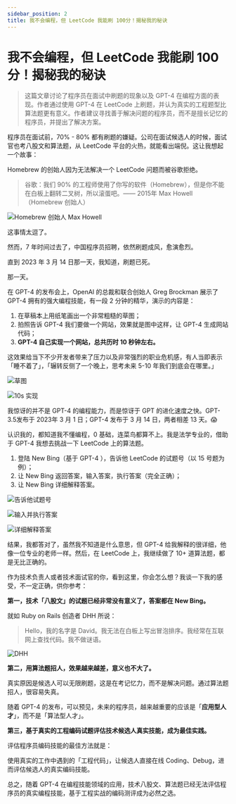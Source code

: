 ```yaml
---
sidebar_position: 2
title: 我不会编程，但 LeetCode 我能刷 100分！揭秘我的秘诀
---
```


# 我不会编程，但 LeetCode 我能刷 100分！揭秘我的秘诀

> 这篇文章讨论了程序员在面试中刷题的现象以及 GPT-4 在编程方面的表现。作者通过使用 GPT-4 在 LeetCode 上刷题，并认为真实的工程题型比算法题更有意义。作者建议寻找善于解决问题的程序员，而不是擅长记忆的程序员，并提出了解决方案。
> 

程序员在面试前，70% - 80% 都有刷题的嫌疑。公司在面试候选人的时候，面试官也考八股文和算法题，从 LeetCode 平台的火热，就能看出端倪。这让我想起一个故事：

Homebrew 的创始人因为无法解决一个 LeetCode 问题而被谷歌拒绝。

> 谷歌：我们 90% 的工程师使用了你写的软件（Homebrew），但是你不能在白板上翻转二叉树，所以滚蛋吧。—— 2015年 Max Howell（Homebrew 创始人）
> 

![Homebrew 创始人 Max Howell](https://ipic.qinglion.com/20230320173545)

这事情太逗了。

然而，7 年时间过去了，中国程序员招聘，依然刷题成风，愈演愈烈。

直到 2023 年 3 月 14 日那一天，我知道，刷题已死。

那一天。

在 GPT-4 的发布会上，OpenAI 的总裁和联合创始人 Greg Brockman 展示了 GPT-4 拥有的强大编程技能，有一段 2 分钟的精华，演示的内容是：

1. 在草稿本上用纸笔画出一个非常粗糙的草图；
2. 拍照告诉 GPT-4 我们要做一个网站，效果就是图中这样，让 GPT-4 生成网站代码；
3. **GPT-4 自己实现一个网站，总共历时 10 秒钟左右。**

这效果给当下不少开发者带来了压力以及非常强烈的职业危机感，有人当即表示「睡不着了」，「辗转反侧了一个晚上，思考未来 5-10 年我们到底会在哪里。」

![草图](https://ipic.qinglion.com/20230320174703)

![10s 实现](https://ipic.qinglion.com/20230320174739)

我惊讶的并不是 GPT-4 的编程能力，而是惊讶于 GPT 的进化速度之快。GPT-3.5发布于 2023年 3 月 1 日；GPT-4 发布于 3 月 14 日，两者相差 13 天。😱

认识我的，都知道我不懂编程，0 基础，连菜鸟都算不上。我是法学专业的，借助于 GPT-4 我想去挑战一下 LeetCode 上的算法题。

1. 登陆 New Bing（基于 GPT-4 ），告诉他 LeetCode 的试题号（以 15 号题为例）；
2. 让 New Bing 返回答案，输入答案，执行答案（完全正确）；
3. 让 New Bing 详细解释答案。

![告诉他试题号](https://ipic.qinglion.com/20230320164951)

![输入并执行答案](https://ipic.qinglion.com/20230320165602)

![详细解释答案](https://ipic.qinglion.com/20230320170019)

结果，我都答对了，虽然我不知道是什么意思，但 GPT-4 给我解释的很详细，他像一位专业的老师一样。然后，在 LeetCode 上，我继续做了 10+ 道算法题，都是无比正确的。

作为技术负责人或者技术面试官的你，看到这里，你会怎么想？我谈一下我的感受，不一定正确，供你参考：

**第一，技术「八股文」的试题已经非常没有意义了，答案都在 New Bing。**

就如 Ruby on Rails 创造者 DHH 所说：

> Hello，我的名字是 David。我无法在白板上写出冒泡排序。我经常在互联网上查找代码。我不做谜语。
> 

![ DHH ](https://ipic.qinglion.com/20230322122824)

**第二，用算法题招人，效果越来越差，意义也不大了。**

真实原因是候选人可以无限刷题，这是在考记忆力，而不是解决问题。通过算法题招人，很容易失真。

随着 GPT-4 的发布，可以预见，未来的程序员，越来越重要的应该是「**应用型人才**」，而不是「算法型人才」。

**第三，基于真实的工程编码试题评估技术候选人真实技能，成为最佳实践。**

评估程序员编码技能的最佳方法就是：

使用真实的工作中遇到的「工程代码」，让候选人直接在线 Coding、Debug，进而评估候选人的真实编码技能。

总之，随着 GPT-4 在编程技能领域的应用，技术八股文、算法题已经无法评估程序员的真实编程技能，基于工程实战的编码测评成为必然之选。